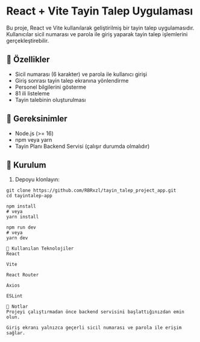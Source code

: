 # React + Vite Tayin Talep Uygulaması

Bu proje, React ve Vite kullanılarak geliştirilmiş bir tayin talep uygulamasıdır. Kullanıcılar sicil numarası ve parola ile giriş yaparak tayin talep işlemlerini gerçekleştirebilir.

## 🚀 Özellikler
- Sicil numarası (6 karakter) ve parola ile kullanıcı girişi
- Giriş sonrası tayin talep ekranına yönlendirme
- Personel bilgilerini gösterme
- 81 ili listeleme
- Tayin talebinin oluşturulması

## 🧰 Gereksinimler
- Node.js (>= 16)
- npm veya yarn
- Tayin Planı Backend Servisi (çalışır durumda olmalıdır)

## 🔧 Kurulum

1. Depoyu klonlayın:
```
git clone https://github.com/RBRxzl/tayin_talep_project_app.git
cd tayintalep-app

npm install
# veya
yarn install

npm run dev
# veya
yarn dev

🧪 Kullanılan Teknolojiler
React

Vite

React Router

Axios

ESLint

📌 Notlar
Projeyi çalıştırmadan önce backend servisini başlattığınızdan emin olun.

Giriş ekranı yalnızca geçerli sicil numarası ve parola ile erişim sağlar.